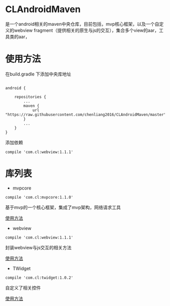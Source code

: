 # CLAndroidMaven
是一个android相关的maven中央仓库，目前包括，mvp核心框架，以及一个自定义的webview fragment（提供相关的原生与js的交互），集合多个view的aar，工具类的aar，


# 使用方法

在build.gradle 下添加中央库地址

```

android {
 
    repositories {
        ...
        maven {
            url "https://raw.githubusercontent.com/chenliang2016/CLAndroidMaven/master"
        }
        ...
    }
}

```

添加依赖

```
compile 'com.cl:webview:1.1.1'

```

# 库列表

* mvpcore

```
compile 'com.cl:mvpcore:1.1.0'
```

基于mvp的一个核心框架，集成了mvp架构，网络请求工具

[使用方法](MvpCore/readme.md)

* webview

```
compile 'com.cl:webview:1.1.1'
```

封装webview与js交互的相关方法

[使用方法](webview/readme.md)

* TWidget

```
compile 'com.cl:twidget:1.0.2'
```

自定义了相关控件

[使用方法](TWidget/readme.md)
